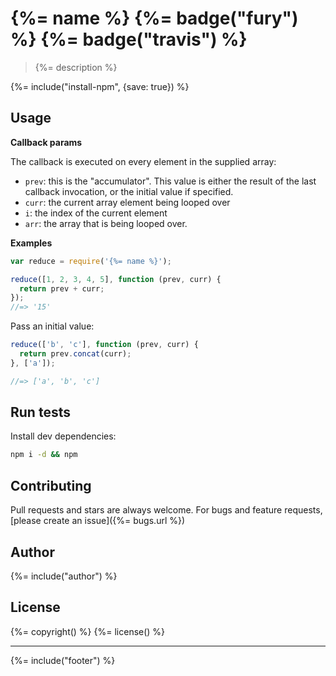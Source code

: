 # {%= name %} {%= badge("fury") %} {%= badge("travis") %}

> {%= description %}

{%= include("install-npm", {save: true}) %}

## Usage

**Callback params**

The callback is executed on every element in the supplied array:

 - `prev`: this is the "accumulator". This value is either the result of the last callback invocation, or the initial value if specified.
 - `curr`: the current array element being looped over
 - `i`: the index of the current element
 - `arr`: the array that is being looped over.

**Examples**

```js
var reduce = require('{%= name %}');

reduce([1, 2, 3, 4, 5], function (prev, curr) {
  return prev + curr;
});
//=> '15'
```

Pass an initial value:

```js
reduce(['b', 'c'], function (prev, curr) {
  return prev.concat(curr);
}, ['a']);

//=> ['a', 'b', 'c']
```

## Run tests

Install dev dependencies:

```bash
npm i -d && npm
```

## Contributing
Pull requests and stars are always welcome. For bugs and feature requests, [please create an issue]({%= bugs.url %})

## Author
{%= include("author") %}

## License
{%= copyright() %}
{%= license() %}

***

{%= include("footer") %}
